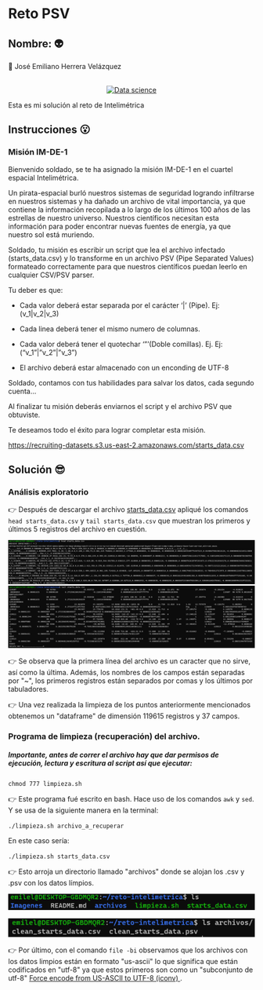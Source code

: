 # Reto PSV

## Nombre: :alien:

:space_invader: José Emiliano Herrera Velázquez

<div align="center">
	<br>
	<a href="https://raw.githubusercontent.com/sindresorhus/css-in-readme-like-wat/main/readme.md">
		<img src="https://media0.giphy.com/media/SVCSsoKU5v6ZJLk07n/giphy.gif?cid=790b76117bed0624b9957059e56be86d39ee97e200035864&rid=giphy.gif&ct=g" width="800" height="400" alt="Data science">
	</a>
	<br>
</div>

Esta es mi solución al reto de Intelimétrica

## Instrucciones :open_mouth:

### Misión  IM-DE-1

Bienvenido soldado, se te ha asignado la misión IM-DE-1 en el cuartel espacial Intelimétrica.

Un pirata-espacial burló nuestros sistemas de seguridad logrando infiltrarse en nuestros sistemas y ha dañado un archivo de vital importancia, ya que contiene la información recopilada a lo largo de los últimos 100 años de las estrellas de nuestro universo. Nuestros científicos necesitan esta información para poder encontrar nuevas fuentes de energía, ya que nuestro sol está muriendo.

Soldado, tu misión es escribir un script que lea el archivo infectado (starts_data.csv) y lo transforme en un archivo PSV (Pipe Separated Values) formateado correctamente para que nuestros científicos puedan leerlo en cualquier CSV/PSV parser.

Tu deber es que:

- Cada valor deberá estar separada por el carácter ‘|’ (Pipe). Ej: (v_1|v_2|v_3)

- Cada linea deberá tener el mismo numero de columnas.

- Cada valor deberá tener el quotechar ‘”’(Doble comillas). Ej. Ej: (“v_1”|”v_2”|”v_3”)

- El archivo deberá estar almacenado con un enconding de UTF-8

Soldado, contamos con tus habilidades para salvar los datos, cada segundo cuenta…  


Al finalizar tu misión deberás enviarnos el script y el archivo PSV que obtuviste.

Te deseamos todo el éxito para lograr completar esta misión.

https://recruiting-datasets.s3.us-east-2.amazonaws.com/starts_data.csv

## Solución :sunglasses:

### Análisis exploratorio
:point_right: Después de descargar el archivo [starts_data.csv](https://recruiting-datasets.s3.us-east-2.amazonaws.com/starts_data.csv) apliqué los comandos `head starts_data.csv` y `tail starts_data.csv` que muestran los primeros y últimos 5 registros del archivo en cuestión.

![head](Imagenes/1.png)
![tail](Imagenes/2.png)

:point_right: Se observa que la primera línea del archivo es un caracter que no sirve, así como la última. Además, los nombres de los campos están separadas por "~", los primeros registros están separados por comas y los últimos por tabuladores. 

:point_right: Una vez realizada la limpieza de los puntos anteriormente mencionados obtenemos un "dataframe" de dimensión 119615 registros y 37 campos.

### Programa de limpieza (recuperación) del archivo.
##### Importante, antes de correr el archivo hay que dar permisos de ejecución, lectura y escritura al script así que ejecutar:

`chmod 777 limpieza.sh`

:point_right: Este programa fué escrito en bash. Hace uso de los comandos `awk` y `sed`. Y se usa de la siguiente manera en la terminal:

`./limpieza.sh archivo_a_recuperar`

En este caso sería:

`./limpieza.sh starts_data.csv`

:point_right: Esto arroja un directorio llamado "archivos" donde se alojan los .csv y .psv con los datos límpios.

![archivos](Imagenes/3.png)

![clean](Imagenes/4.png)

:point_right: Por último, con el comando `file -bi` observamos que los archivos con los datos limpios están en formato "us-ascii" lo que significa que están codificados en "utf-8" ya que estos primeros son como un "subconjunto de utf-8" [Force encode from US-ASCII to UTF-8 (iconv)
](https://stackoverflow.com/questions/11303405/force-encode-from-us-ascii-to-utf-8-iconv).

